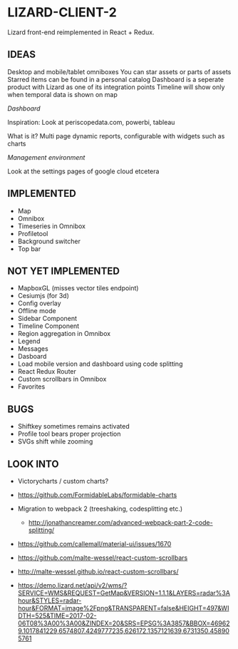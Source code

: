 LIZARD-CLIENT-2
===============

Lizard front-end reimplemented in React + Redux.


IDEAS
-----

Desktop and mobile/tablet omniboxes
You can star assets or parts of assets
Starred items can be found in a personal catalog
Dashboard is a seperate product with Lizard as one of its integration points
Timeline will show only when temporal data is shown on map




*Dashboard*

Inspiration:
Look at periscopedata.com, powerbi, tableau

What is it?
Multi page dynamic reports, configurable with widgets such as charts

*Management environment*

Look at the settings pages of google cloud etcetera







IMPLEMENTED
-----------

 - Map
 - Omnibox
 - Timeseries in Omnibox
 - Profiletool
 - Background switcher
 - Top bar


NOT YET IMPLEMENTED
-------------------

- MapboxGL (misses vector tiles endpoint)
- Cesiumjs (for 3d)
- Config overlay
- Offline mode
- Sidebar Component
- Timeline Component
- Region aggregation in Omnibox
- Legend
- Messages
- Dasboard
- Load mobile version and dashboard using code splitting
- React Redux Router
- Custom scrollbars in Omnibox
- Favorites


BUGS
----

- Shiftkey sometimes remains activated
- Profile tool bears proper projection
- SVGs shift while zooming


LOOK INTO
---------

- Victorycharts / custom charts?
- https://github.com/FormidableLabs/formidable-charts
- Migration to webpack 2 (treeshaking, codesplitting etc.)
  - http://jonathancreamer.com/advanced-webpack-part-2-code-splitting/
- https://github.com/callemall/material-ui/issues/1670
- https://github.com/malte-wessel/react-custom-scrollbars
- http://malte-wessel.github.io/react-custom-scrollbars/

- https://demo.lizard.net/api/v2/wms/?SERVICE=WMS&REQUEST=GetMap&VERSION=1.1.1&LAYERS=radar%3Ahour&STYLES=radar-hour&FORMAT=image%2Fpng&TRANSPARENT=false&HEIGHT=497&WIDTH=525&TIME=2017-02-06T08%3A00%3A00&ZINDEX=20&SRS=EPSG%3A3857&BBOX=469629.1017841229,6574807.4249777235,626172.1357121639,6731350.458905761
